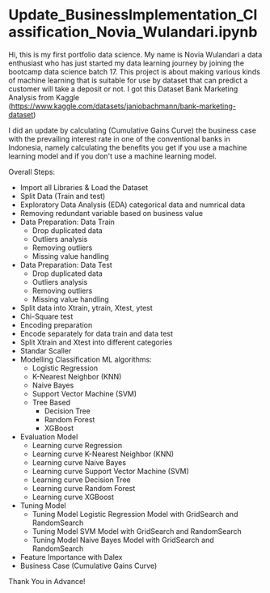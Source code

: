 # Update_BusinessImplementation_Classification_Novia_Wulandari.ipynb

Hi, this is my first portfolio data science. My name is Novia Wulandari a data enthusiast who has just started my data learning journey by joining the bootcamp data science batch 17. This project is about making various kinds of machine learning that is suitable for use by dataset that can predict a customer will take a deposit or not. I got this Dataset Bank Marketing Analysis from Kaggle (https://www.kaggle.com/datasets/janiobachmann/bank-marketing-dataset)

I did an update by calculating (Cumulative Gains Curve) the business case with the prevailing interest rate in one of the conventional banks in Indonesia, namely calculating the benefits you get if you use a machine learning model and if you don't use a machine learning model.

Overall Steps:

* Import all Libraries & Load the Dataset
* Split Data (Train and test)
* Exploratory Data Analysis (EDA) categorical data and numrical data
* Removing redundant variable based on business value
* Data Preparation: Data Train
  * Drop duplicated data
  * Outliers analysis
  * Removing outliers
  * Missing value handling
* Data Preparation: Data Test
  * Drop duplicated data
  * Outliers analysis
  * Removing outliers
  * Missing value handling
* Split data into Xtrain, ytrain, Xtest, ytest
* Chi-Square test
* Encoding preparation
* Encode separately for data train and data test
* Split Xtrain and Xtest into different categories
* Standar Scaller
* Modelling Classification ML algorithms:
  * Logistic Regression
  * K-Nearest Neighbor (KNN)
  * Naive Bayes
  * Support Vector Machine (SVM)
  * Tree Based
    * Decision Tree
    * Random Forest
    * XGBoost
* Evaluation Model
  * Learning curve Regression
  * Learning curve K-Nearest Neighbor (KNN)
  * Learning curve Naive Bayes
  * Learning curve Support Vector Machine (SVM)
  * Learning curve Decision Tree
  * Learning curve Random Forest
  * Learning curve XGBoost
* Tuning Model
  * Tuning Model Logistic Regression Model with GridSearch and RandomSearch
  * Tuning Model SVM Model with GridSearch and RandomSearch
  * Tuning Model Naive Bayes Model with GridSearch and RandomSearch
* Feature Importance with Dalex
* Business Case (Cumulative Gains Curve)

Thank You in Advance!
